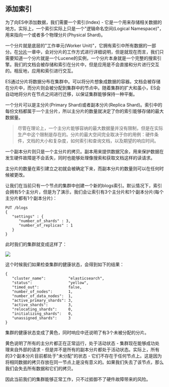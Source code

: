 ## 添加索引 ##

为了向ES中添加数据，我们需要一个索引(Index) - 它是一个用来存储相关数据的地方。实际上，一个索引实际上只是一个"逻辑命名空间(Logical Namespace)"，用来指向一个或者多个物理分片(Physical Shard)。

一个分片就是底层的"工作单元(Worker Unit)"，它拥有索引中所有数据的一部分。在[分片](http://www.elasticsearch.org/guide/en/elasticsearch/guide/current/inside-a-shard.html)一章中，会对分片的工作方式进行详细说明，但是就现在而言，我们只需要知道一个分片就是一个Lucene的实例，一个分片本身就是一个完整的搜索引擎。我们的文档会被存储和索引在分片中，但是应用是不会直接和分片进行交互的。相反地，应用和索引进行交互。

ES通过分片将数据分布在集群中。可以将分片想象成数据的容器。文档会被存储在分片中，而分片则会被分配到集群中的节点中。随着集群的扩大和虽小，ES会自动地将分片在节点之间进行迁移，以保证集群能够保持一种平衡。

一个分片可以是主分片(Primary Shard)或者副本分片(Replica Shard)。索引中的每份文档都属于一个主分片，所以主分片的数量就决定了你的索引能够存储的最大数据量。

> 尽管在理论上，一个主分片能够容纳的最大数据量并没有限制，但是在实际生产中这个限制是存在的。分片的最大空间完全取决于你的用例：硬件条件，文档的大小和复杂度，如何索引和查询文档，以及期望的响应时间。

一个副本分片则只是一个主分片的拷贝。副本用来提供数据冗余，用来保护数据在发生硬件故障是不会丢失，同时也能够处理像搜索和获取文档这样的读请求。

主分片的数量在索引建立之初就会被确定下来，而副本分片的数量则可以在任何时候被更改。

让我们在当前只有一个节点的集群中创建一个新的blogs索引。默认情况下，索引会拥有5个主分片，但是为了演示，我们会让索引有3个主分片和1个副本分片(每个主分片都有1个副本分片)：

```
PUT /blogs
{
   "settings" : {
      "number_of_shards" : 3,
      "number_of_replicas" : 1
   }
}
```

此时我们的集群就变成这样了：

![](http://www.elasticsearch.org/guide/en/elasticsearch/guide/current/images/02-02_one_node.png)

这个时候我们如果检查集群的健康状态，会得到如下的结果：

```
{
   "cluster_name":          "elasticsearch",
   "status":                "yellow", 
   "timed_out":             false,
   "number_of_nodes":       1,
   "number_of_data_nodes":  1,
   "active_primary_shards": 3,
   "active_shards":         3,
   "relocating_shards":     0,
   "initializing_shards":   0,
   "unassigned_shards":     3 
}
```

集群的健康状态变成了黄色，同时响应中还说明了有3个未被分配的分片。

黄色说明了所有的主分片都正在正常运行，处于活动状态 - 集群现在能够成功处理来自外部的请求 - 但是并不是所有的副本分片都处于活动状态。实际上，所有的3个副本分片目前都处于"未分配"的状态 - 它们不存在于任何节点上。这是因为将相同数据的拷贝存放在同一节点上是没有意义的。如果我们失去了该节点，那么我们会失去所有数据和它们的拷贝。

因此当前我们的集群能够正常工作，只不过抵御不了硬件故障带来的风险。



